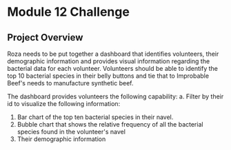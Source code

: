 # Module 12 Challenge

## Project Overview
Roza needs to be put together a dashboard that identifies volunteers, their demographic information and provides visual information regarding the bacterial data for each volunteer. Volunteers should be able to identify the top 10 bacterial species in their belly buttons and tie that to Improbable Beef's needs to manufacture synthetic beef.

The dashboard provides volunteers the following capability:
a. Filter by their id to visualize the following information:
   1. Bar chart of the top ten bacterial species in their navel.
   2. Bubble chart that shows the relative frequency of all the bacterial species found in the volunteer's navel
   3. Their demographic information
